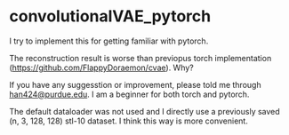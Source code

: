 # convolutionalVAE_pytorch

I try to implement this for getting familiar with pytorch.

The reconstruction result is worse than previopus torch implementation (https://github.com/FlappyDoraemon/cvae). Why?

If you have any suggesstion or improvement, please told me through han424@purdue.edu. I am a beginner for both torch and pytorch.

The default dataloader was not used and I directly use a previously saved (n, 3, 128, 128) stl-10 dataset. I think this way is more convenient.

